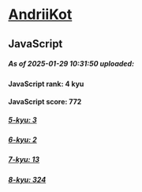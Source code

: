 # [AndriiKot](https://www.codewars.com/users/AndriiKot) 

## JavaScript

##### As of 2025-01-29 10:31:50 uploaded:

#### JavaScript rank: 4 kyu

#### JavaScript score: 772

##### [5-kyu: 3](https://github.com/AndriiKot/JavaScript__CodeWars/tree/main/kyu-5)

##### [6-kyu: 2](https://github.com/AndriiKot/JavaScript__CodeWars/tree/main/kyu-6)

##### [7-kyu: 13](https://github.com/AndriiKot/JavaScript__CodeWars/tree/main/kyu-7)

##### [8-kyu: 324](https://github.com/AndriiKot/JavaScript__CodeWars/tree/main/kyu-8)


